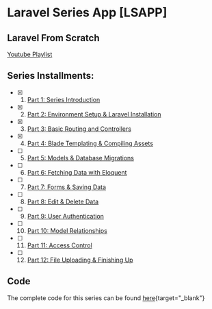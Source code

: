 # Laravel Series App [LSAPP]

## Laravel From Scratch

[Youtube Playlist](https://www.youtube.com/playlist?list=PLillGF-RfqbYhQsN5WMXy6VsDMKGadrJ-)

## Series Installments:

-   [x] 1. [Part 1: Series Introduction](https://youtu.be/EU7PRmCpx-0)

-   [x] 2. [Part 2: Environment Setup & Laravel Installation](https://youtu.be/H3uRXvwXz1o)

-   [x] 3. [Part 3: Basic Routing and Controllers](https://youtu.be/sLFNVXY0APk)

-   [x] 4. [Part 4: Blade Templating & Compiling Assets](https://youtu.be/bSG2YMqJJys)

-   [ ] 5. [Part 5: Models & Database Migrations](https://youtu.be/neSHAWdE44c)

-   [ ] 6. [Part 6: Fetching Data with Eloquent]()

-   [ ] 7. [Part 7: Forms & Saving Data]()

-   [ ] 8. [Part 8: Edit & Delete Data]()

-   [ ] 9. [Part 9: User Authentication]()

-   [ ] 10. [Part 10: Model Relationships]()

-   [ ] 11. [Part 11: Access Control]()

-   [ ] 12. [Part 12: File Uploading & Finishing Up]()

## Code

The complete code for this series can be found [here](https://github.com/bradtraversy/lsapp){target="\_blank"}
